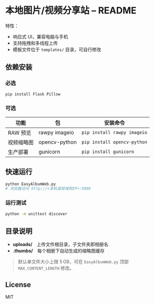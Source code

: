 # 本地图片/视频分享站 – README

特性：
- 响应式 UI，兼容电脑与手机
- 支持拖拽和多线程上传
- 模板文件位于 `templates/` 目录，可自行修改

## 依赖安装
### 必选
```bash
pip install Flask Pillow
```

### 可选  
| 功能 | 包 | 安装命令 |
|------|----|-----------|
| RAW 预览 | rawpy imageio | `pip install rawpy imageio` |
| 视频缩略图 | opencv-python | `pip install opencv-python` |
| 生产部署 | gunicorn | `pip install gunicorn` |

## 快速运行
```bash
python EasyAlbumWeb.py
# 浏览器访问 http://<本机或局域网IP>:5000
```

### 运行测试
```bash
python -m unittest discover
```

## 目录说明
- **uploads/** 上传文件根目录，子文件夹即相册名  
- **.thumbs/** 每个相册下自动生成的缩略图缓存  

> 默认单文件大小上限 5 GB，可在 `EasyAlbumWeb.py` 顶部 `MAX_CONTENT_LENGTH` 修改。

## License
MIT
